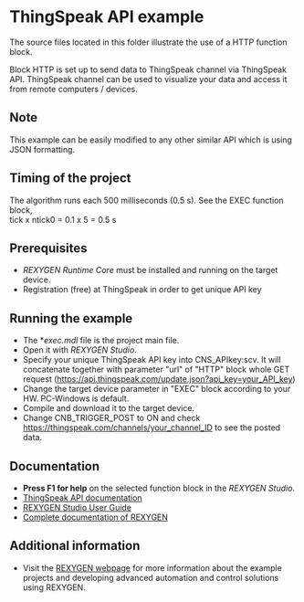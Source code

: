 ThingSpeak API example
======================

The source files located in this folder illustrate the use of a HTTP function block.

Block HTTP is set up to send data to ThingSpeak channel via ThingSpeak API. ThingSpeak
channel can be used to visualize your data and access it from remote computers / devices.

## Note ##
This example can be easily modified to any other similar API which is using JSON formatting.

## Timing of the project ##
The algorithm runs each 500 milliseconds (0.5 s). See the EXEC function block,  
tick x ntick0 = 0.1 x 5 = 0.5 s

## Prerequisites ##
- *REXYGEN Runtime Core* must be installed and running on the target device.
- Registration (free) at ThingSpeak in order to get unique API key

## Running the example ##
- The **exec.mdl* file is the project main file.
- Open it with *REXYGEN Studio*.
- Specify your unique ThingSpeak API key into CNS_APIkey:scv. It will concatenate together with 
  parameter "url" of "HTTP" block whole GET request (https://api.thingspeak.com/update.json?api_key=your_API_key)
- Change the target device parameter in "EXEC" block according to your HW. PC-Windows is default.
- Compile and download it to the target device.
- Change CNB_TRIGGER_POST to ON and check https://thingspeak.com/channels/your_channel_ID to
see the posted data.

## Documentation ##
- **Press F1 for help** on the selected function block in the *REXYGEN Studio*.
- [ThingSpeak API documentation](https://www.mathworks.com/help/thingspeak/api-reference.html)
- [REXYGEN Studio User Guide](https://www.rexygen.com/doc/PDF/ENGLISH/RexygenStudio_ENG.pdf)
- [Complete documentation of REXYGEN](http://www.rexygen.com/documentation-and-support)

## Additional information ##
- Visit the [REXYGEN webpage](http://www.rexygen.com) 
for more information about the example projects and developing advanced 
automation and control solutions using REXYGEN.